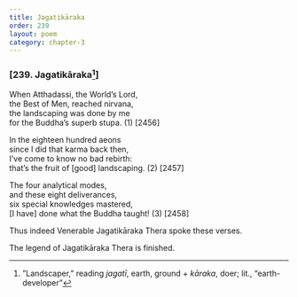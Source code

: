 ```yaml
---
title: Jagatikāraka
order: 239
layout: poem
category: chapter-3
---
```


### \[239. Jagatikāraka[^1]\]

When Atthadassi, the World’s Lord,  
the Best of Men, reached nirvana,  
the landscaping was done by me  
for the Buddha’s superb stupa. (1) \[2456\]

In the eighteen hundred aeons  
since I did that karma back then,  
I’ve come to know no bad rebirth:  
that’s the fruit of \[good\] landscaping. (2) \[2457\]

The four analytical modes,  
and these eight deliverances,  
six special knowledges mastered,  
\[I have\] done what the Buddha taught! (3) \[2458\]

Thus indeed Venerable Jagatikāraka Thera spoke these verses.

The legend of Jagatikāraka Thera is finished.

[^1]: ”Landscaper,” reading *jagatī*, earth, ground + *kāraka*, doer; lit., “earth-developer”
